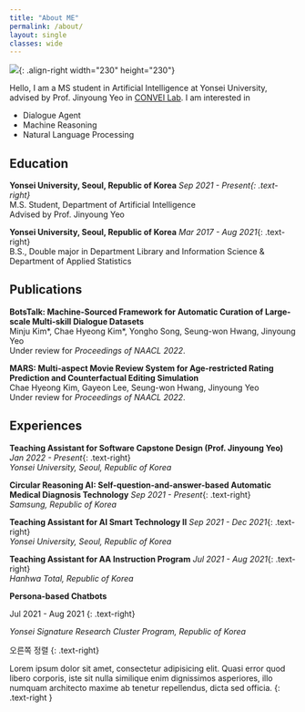 ```yaml
---
title: "About ME"
permalink: /about/
layout: single
classes: wide
---
```





![]({{site.url}}/assets/images/bio-photo.jpg){: .align-right width="230" height="230"}

Hello, I am a MS student in Artificial Intelligence at Yonsei University,  
advised by Prof. Jinyoung Yeo in [CONVEI Lab](http://convei.weebly.com). I am interested in
- Dialogue Agent
- Machine Reasoning
- Natural Language Processing

## Education

**Yonsei University, Seoul, Republic of Korea** *Sep 2021 - Present{: .text-right}*  
M.S. Student, Department of Artificial Intelligence  
Advised by Prof. Jinyoung Yeo

**Yonsei University, Seoul, Republic of Korea** *Mar 2017 - Aug 2021*{: .text-right}   
B.S., Double major in Department Library and Information Science & Department of Applied Statistics

## Publications

**BotsTalk: Machine-Sourced Framework for Automatic Curation of Large-scale Multi-skill Dialogue Datasets**  
Minju Kim\*, Chae Hyeong Kim\*, Yongho Song, Seung-won Hwang, Jinyoung Yeo  
Under review for *Proceedings of NAACL 2022*.

**MARS: Multi-aspect Movie Review System for Age-restricted Rating Prediction and Counterfactual Editing Simulation**  
Chae Hyeong Kim, Gayeon Lee, Seung-won Hwang, Jinyoung Yeo  
Under review for *Proceedings of NAACL 2022*.

## Experiences

**Teaching Assistant for Software Capstone Design (Prof. Jinyoung Yeo)** 
*Jan 2022 - Present*{: .text-right}  
*Yonsei University, Seoul, Republic of Korea*

**Circular Reasoning AI: Self-question-and-answer-based Automatic Medical Diagnosis Technology** 
*Sep 2021 - Present*{: .text-right}  
*Samsung, Republic of Korea*

**Teaching Assistant for AI Smart Technology II** 
*Sep 2021 - Dec 2021*{: .text-right}  
*Yonsei University, Seoul, Republic of Korea*

**Teaching Assistant for AA Instruction Program** 
*Jul 2021 - Aug 2021*{: .text-right}  
*Hanhwa Total, Republic of Korea*

**Persona-based Chatbots** 

Jul 2021 - Aug 2021
{: .text-right}

*Yonsei Signature Research Cluster Program, Republic of Korea*


오른쪽 정렬 {: .text-right}

Lorem ipsum dolor sit amet, consectetur adipisicing elit. Quasi error quod libero corporis, iste sit nulla similique enim dignissimos asperiores, illo numquam architecto maxime ab tenetur repellendus, dicta sed officia.
{: .text-right }